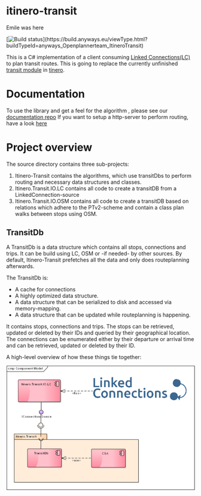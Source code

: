 # itinero-transit

Emile was here

[![Build status](https://build.anyways.eu/app/rest/builds/buildType:(id:anyways_Openplannerteam_ItineroTransit)/statusIcon)](https://build.anyways.eu/viewType.html?buildTypeId=anyways_Openplannerteam_ItineroTransit)  

This is a C# implementation of a client consuming [Linked Connections(LC)](https://linkedconnections.org/) to plan transit routes. This is going to replace the currently unfinished [transit module](https://github.com/itinero/transit) in [tinero](http://www.itinero.tech/).

# Documentation

To use the library and get a feel for the algorithm , please see our [documentation repo](https://github.com/itinero/docs/blob/feature/transit/docs/transit/index.md)
If you want to setup a http-server to perform routing, have a look [here](https://github.com/openplannerteam/itinero-transit/)

# Project overview

The source directory contains three sub-projects:

1) Itinero-Transit contains the algorithms, which use transitDbs to perform routing and necessary data structures and classes.
2) Itinero.Transit.IO.LC contains all code to create a transitDB from a LinkedConnection-source
3) Itinero.Transit.IO.OSM contains all code to create a transitDB based on relations which adhere to the PTv2-scheme and contain a class plan walks between stops using OSM.

## TransitDb


A TransitDb is a data structure which contains all stops, connections and trips. It can be build using LC, OSM or -if needed- by other sources.
By default, Itinero-Transit prefetches all the data and only does routeplanning afterwards.

The TransitDb is:
- A cache for connections    
- A highly optimized data structure.   
- A data structure that can be serialized to disk and accessed via memory-mapping.   
- A data structure that can be updated while routeplanning is happening.

It contains stops, connections and trips. The stops can be retrieved, updated or deleted by their IDs and queried by their geographical location. The connections can be enumerated either by their departure or arrival time and can be retrieved, updated or deleted by their ID.

A high-level overview of how these things tie together:

![transit-db-diagram](images/transit-db-lc-io-diagram.png)

